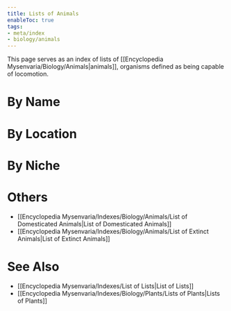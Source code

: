 ```yaml
---
title: Lists of Animals
enableToc: true
tags:
- meta/index
- biology/animals
---
```


This page serves as an index of lists of [[Encyclopedia Mysenvaria/Biology/Animals|animals]], organisms defined as being capable of locomotion.

# By Name

# By Location

# By Niche

# Others
- [[Encyclopedia Mysenvaria/Indexes/Biology/Animals/List of Domesticated Animals|List of Domesticated Animals]]
- [[Encyclopedia Mysenvaria/Indexes/Biology/Animals/List of Extinct Animals|List of Extinct Animals]]
# See Also
- [[Encyclopedia Mysenvaria/Indexes/List of Lists|List of Lists]]
- [[Encyclopedia Mysenvaria/Indexes/Biology/Plants/Lists of Plants|Lists of Plants]]